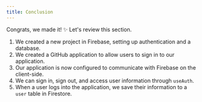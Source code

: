 ```yaml
---
title: Conclusion
---
```


Congrats, we made it! ✨ Let's review this section.

1. We created a new project in Firebase, setting up authentication and a database.
2. We created a GitHub application to allow users to sign in to our application.
3. Our application is now configured to communicate with Firebase on the client-side.
4. We can sign in, sign out, and access user information through `useAuth`.
5. When a user logs into the application, we save their information to a `user` table in Firestore.
